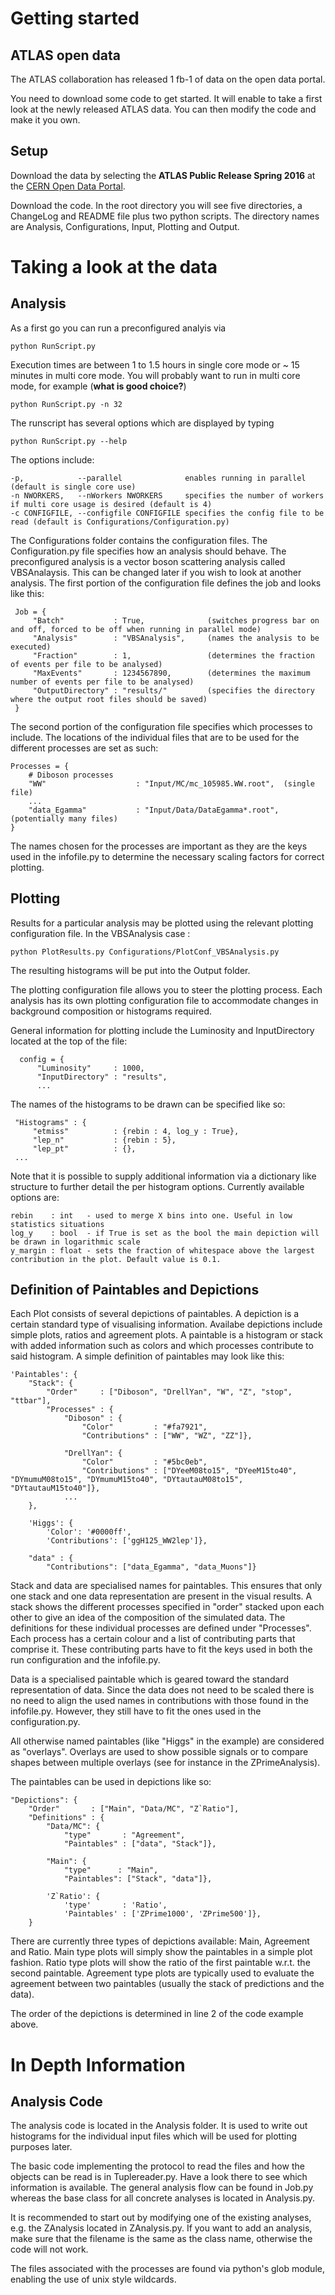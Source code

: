 # Getting started
## ATLAS open data

The ATLAS collaboration has released 1 fb-1 of data on the open data portal.

You need to download some code to get started. It will enable to take a first look at the newly released ATLAS data.  You can then modify the code and make it you own.

## Setup

Download the data by selecting the **ATLAS Public Release Spring 2016** at the [CERN Open Data Portal](http://opendata.cern.ch/education/ATLAS).

Download the code.  In the root directory you will see five directories, a ChangeLog and README file plus two python scripts.  The directory names are Analysis, Configurations, Input, Plotting and Output.

# Taking a look at the data
## Analysis

As a first go you can run a preconfigured analyis via

    python RunScript.py

Execution times are between 1 to 1.5 hours in single core mode or ~ 15 minutes in multi core mode.  You will probably want to run in multi core mode, for example (**what is good choice?**)

    python RunScript.py -n 32

The runscript has several options which are displayed by typing

    python RunScript.py --help

The options include:

    -p,            --parallel              enables running in parallel (default is single core use)
    -n NWORKERS,   --nWorkers NWORKERS     specifies the number of workers if multi core usage is desired (default is 4)
    -c CONFIGFILE, --configfile CONFIGFILE specifies the config file to be read (default is Configurations/Configuration.py)

The Configurations folder contains the configuration files. The Configuration.py file specifies how an analysis should behave. The preconfigured analysis is a vector boson scattering analysis called VBSAnalaysis.  This can be changed later if you wish to look at another analysis.
The first portion of the configuration file defines the job and looks like this:

     Job = {
         "Batch"           : True,              (switches progress bar on and off, forced to be off when running in parallel mode)
         "Analysis"        : "VBSAnalysis",     (names the analysis to be executed)
         "Fraction"        : 1,                 (determines the fraction of events per file to be analysed)
         "MaxEvents"       : 1234567890,        (determines the maximum number of events per file to be analysed)
         "OutputDirectory" : "results/"         (specifies the directory where the output root files should be saved)
     }

The second portion of the configuration file specifies which processes to include. The locations of the individual files that are to be used for the different processes are set as such:

    Processes = {
        # Diboson processes
        "WW"                    : "Input/MC/mc_105985.WW.root",  (single file)
        ...
        "data_Egamma"           : "Input/Data/DataEgamma*.root", (potentially many files)
    }

The names chosen for the processes are important as they are the keys used in the infofile.py to determine the necessary scaling factors for correct plotting.

## Plotting

Results for a particular analysis may be plotted using the relevant plotting configuration file. In the VBSAnalysis case :

    python PlotResults.py Configurations/PlotConf_VBSAnalysis.py

The resulting histograms will be put into the Output folder.

The plotting configuration file allows you to steer the plotting process. Each analysis has its own plotting configuration file to accommodate changes in background composition or histograms required.

General information for plotting include the Luminosity and InputDirectory located at the top of the file:

      config = {
          "Luminosity"     : 1000,
          "InputDirectory" : "results",
          ...

The names of the histograms to be drawn can be specified like so:

     "Histograms" : {
         "etmiss"          : {rebin : 4, log_y : True},
         "lep_n"           : {rebin : 5},
         "lep_pt"          : {},
     ...

Note that it is possible to supply additional information via a dictionary like structure to further detail the per histogram options. Currently available options are:

    rebin    : int   - used to merge X bins into one. Useful in low statistics situations
    log_y    : bool  - if True is set as the bool the main depiction will be drawn in logarithmic scale
    y_margin : float - sets the fraction of whitespace above the largest contribution in the plot. Default value is 0.1.


## Definition of Paintables and Depictions


Each Plot consists of several depictions of paintables. A depiction is a certain standard type of visualising information. Availabe depictions include simple plots, ratios and agreement plots. A paintable is a histogram or stack with added information such as colors and which processes contribute to said histogram. A simple definition of paintables may look like this:

    'Paintables': {
        "Stack": {
            "Order"     : ["Diboson", "DrellYan", "W", "Z", "stop", "ttbar"],
            "Processes" : {                
                "Diboson" : {
                    "Color"         : "#fa7921",
                    "Contributions" : ["WW", "WZ", "ZZ"]},

                "DrellYan": {       
                    "Color"         : "#5bc0eb",
                    "Contributions" : ["DYeeM08to15", "DYeeM15to40", "DYmumuM08to15", "DYmumuM15to40", "DYtautauM08to15", "DYtautauM15to40"]},
                ...
        },

        'Higgs': {
            'Color': '#0000ff', 
            'Contributions': ['ggH125_WW2lep']},

        "data" : {
            "Contributions": ["data_Egamma", "data_Muons"]}

Stack and data are specialised names for paintables. This ensures that only one stack and one data representation are present in the visual results. A stack shows the different processes specified in "order" stacked upon each other to give an idea of the composition of the simulated data. The definitions for these individual processes are defined under "Processes". Each process has a certain colour and a list of contributing parts that comprise it. These contributing parts have to fit the keys used in both the run configuration and the infofile.py.

Data is a specialised paintable which is geared toward the standard representation of data. Since the data does not need to be scaled there is no need to align the used names in contributions with those found in the infofile.py. However, they still have to fit the ones used in the configuration.py.

All otherwise named paintables (like "Higgs" in the example) are considered as "overlays". Overlays are used to show possible signals or to compare shapes between multiple overlays (see for instance in the ZPrimeAnalysis).

The paintables can be used in depictions like so:

    "Depictions": {
        "Order"       : ["Main", "Data/MC", "Z`Ratio"],
        "Definitions" : {
            "Data/MC": {
                "type"       : "Agreement",
                "Paintables" : ["data", "Stack"]},

            "Main": {
                "type"      : "Main",
                "Paintables": ["Stack", "data"]},

            'Z`Ratio': {
                'type'       : 'Ratio',
                'Paintables' : ['ZPrime1000', 'ZPrime500']},
        }

There are currently three types of depictions available: Main, Agreement and Ratio. Main type plots will simply show the paintables in a simple plot fashion. Ratio type plots will show the ratio of the first paintable w.r.t. the second paintable. Agreement type plots are typically used to evaluate the agreement between two paintables (usually the stack of predictions and the data).

The order of the depictions is determined in line 2 of the code example above.

# In Depth Information
## Analysis Code

The analysis code is located in the Analysis folder. It is used to write out histograms for the individual input files which will be used for plotting purposes later.

The basic code implementing the protocol to read the files and how the objects can be read is in Tuplereader.py. Have a look there to see which information is available. The general analysis flow can be found in Job.py whereas the base class for all concrete analyses is located in Analysis.py.

It is recommended to start out by modifying one of the existing analyses, e.g. the ZAnalysis located in ZAnalysis.py. If you want to add an analysis, make sure that the filename is the same as the class name, otherwise the code will not work.

The files associated with the processes are found via python's glob module, enabling the use of unix style wildcards.